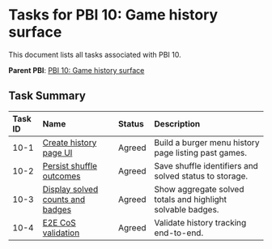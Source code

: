 # Tasks for PBI 10: Game history surface
This document lists all tasks associated with PBI 10.

**Parent PBI**: [PBI 10: Game history surface](./prd.md)

## Task Summary

| Task ID | Name | Status | Description |
| :------ | :----------------------------------------------- | :------- | :------------------------------------------------------------- |
| 10-1 | [Create history page UI](./10-1.md) | Agreed | Build a burger menu history page listing past games. |
| 10-2 | [Persist shuffle outcomes](./10-2.md) | Agreed | Save shuffle identifiers and solved status to storage. |
| 10-3 | [Display solved counts and badges](./10-3.md) | Agreed | Show aggregate solved totals and highlight solvable badges. |
| 10-4 | [E2E CoS validation](./10-4.md) | Agreed | Validate history tracking end-to-end. |


